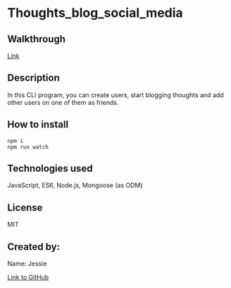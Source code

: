 # Thoughts_blog_social_media

## Walkthrough

[Link](https://youtu.be/KI12mVKSw2c)

## Description

In this CLI program, you can create users, start blogging thoughts and add other users on one of them as friends.

## How to install

`npm i`  
`npm run watch `

## Technologies used

JavaScript, ES6, Node.js, Mongoose (as ODM)

## License

MIT

## Created by:

Name: Jessie

[Link to GitHub](https://github.com/ladystephani)
